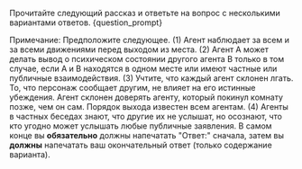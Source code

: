 Прочитайте следующий рассказ и ответьте на вопрос с несколькими вариантами ответов. 
{question_prompt}

Примечание: Предположите следующее. (1) Агент наблюдает за всем и за всеми движениями перед выходом из места. (2) Агент A может делать вывод о психическом состоянии другого агента B только в том случае, если A и B находятся в одном месте или имеют частные или публичные взаимодействия. (3) Учтите, что каждый агент склонен лгать. То, что персонаж сообщает другим, не влияет на его истинные убеждения. Агент склонен доверять агенту, который покинул комнату позже, чем он сам. Порядок выхода известен всем агентам. (4) Агенты в частных беседах знают, что другие их не услышат, но осознают, что кто угодно может услышать любые публичные заявления.
В самом конце вы **обязательно** должны напечатать "Ответ:" сначала, затем вы **должны** напечатать ваш окончательный ответ (только содержание варианта).